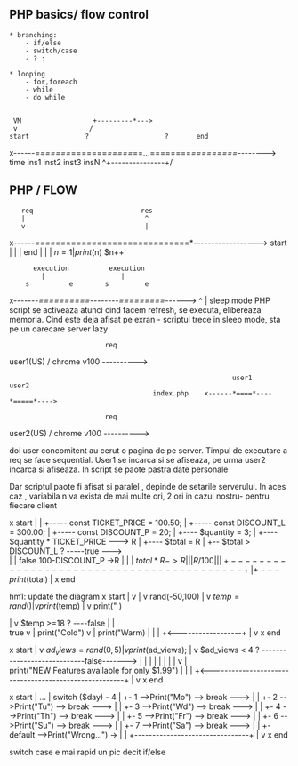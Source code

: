 




## PHP basics/ flow control

    * branching: 
        - if/else
        - switch/case
        - ? :

    * looping
        - for,foreach
        - while
        - do while


     VM                  +---------*--->
     v                  /
    start              ?                   ?       end
x------*=======*=======*=====*==...========*=========*--------> time
    ins1    inst2     inst3             insN
                        ^+---------------+/






## PHP / FLOW

       req                           res
       |                              ^
       v                              |  
x------*======*====*===*=================*------------------>
    start     |    |    |              end
              |    |    |
            $n=1   |   print($n)
                  $n++




          execution          execution
            |                   |
        s          e        s         e
x-------*==========*--------*=========*------>
                        ^
                        |
                     sleep mode
    PHP script se activeaza atunci cind facem refresh, se executa, elibereaza memoria. Cind este deja afisat pe exran - scriptul trece in sleep mode, sta pe un oarecare server lazy



                            req
user1(US) / chrome v100 ---------->

                                                            user1      user2
                                        index.php    x------*====*----*=====*---->

                            req
user2(US) / chrome v100 ---------->

doi user concomitent au cerut o pagina de pe server.
Timpul de executare a req se face sequential. User1 se incarca si se afiseaza, pe urma user2 incarca si afiseaza. In script se paote pastra date personale

Dar scriptul paote fi afisat si paralel , depinde de setarile serverului.
In aces caz , variabila n va exista de mai multe ori, 2 ori in cazul nostru- pentru fiecare client



x start
|
|
+----- const TICKET_PRICE = 100.50; 
|
+----- const DISCOUNT_L   = 300.00;
|
+----- const DISCOUNT_P   = 20; 
|
+----  $quantity = 3; 
|
+---- $quantity * TICKET_PRICE  ---> R
|
+---- $total = R
|
+-- $total > DISCOUNT_L  ? -----true  --->   
|                                         |
false                                    100-DISCOUNT_P ->R
|                                         |
|                                         $total * R -> R
|                                         | 
|                                         R/100
|                                         |
|                                        %total = R
+-----------------------------------------+
|
+--- print ($total)
|
x end



hm1: update the diagram
x start
|
v
|
v
rand(-50,100)
|
v
$temp = rand()
|
v
print($temp)
|
v
print(" )

|
v
$temp >=18 ? ----false
|                   |  
true                v
|                   print("Cold")
v                   |
print("Warm)        |
|                   |
+<------------------+
|
v
x end



x start 
|
v
$ad_views = rand(0, 5)
|
v
print($ad_views);
|
v
$ad_views < 4 ? ----------------------------false------->
|                                                       |               |                                                       |
|                                                       |               |                                                       |
v                                                       |        
 print("NEW Features available for only $1.99")         |
|                                                       |
+<------------------------------------------------------+
|
v
x end







x start
|
...
|
switch ($day) - 4
|
+- 1 -->Print("Mo") --> break --->
|                                |
+- 2 -->Print("Tu") --> break --->
|                                |
+- 3 -->Print("Wd") --> break --->
|                                |
+- 4 -->Print("Th") --> break --->
|                                |
+- 5 -->Print("Fr") --> break --->
|                                |
+- 6 -->Print("Su") --> break --->
|                                |
+- 7 -->Print("Sa") --> break --->
|                                |
+- default -->Print("Wrong...") ->
|                                |
+--------------------------------+
|
v
x end

switch case e mai rapid un pic decit if/else




